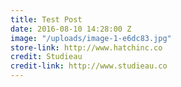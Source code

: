 ```yaml
---
title: Test Post
date: 2016-08-10 14:28:00 Z
image: "/uploads/image-1-e6dc83.jpg"
store-link: http://www.hatchinc.co
credit: Studieau
credit-link: http://www.studieau.co
---
```


